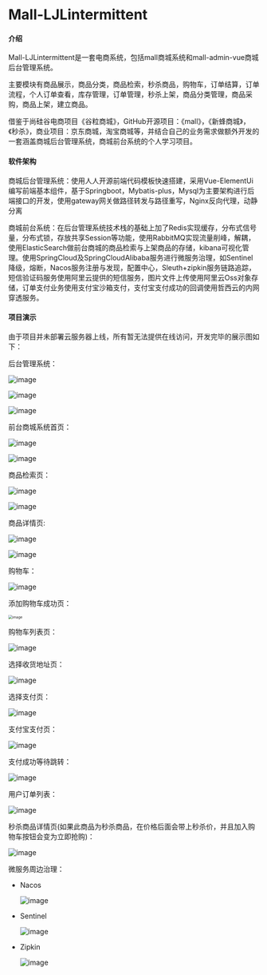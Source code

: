 #                                                  Mall-LJLintermittent

#### 介绍
Mall-LJLintermittent是一套电商系统，包括mall商城系统和mall-admin-vue商城后台管理系统。

主要模块有商品展示，商品分类，商品检索，秒杀商品，购物车，订单结算，订单流程，个人订单查看，库存管理，订单管理，秒杀上架，商品分类管理，商品采购，商品上架，建立商品。

借鉴于尚硅谷电商项目《谷粒商城》，GitHub开源项目：《mall》，《新蜂商城》，《秒杀》，商业项目：京东商城，淘宝商城等，并结合自己的业务需求做额外开发的一套涵盖商城后台管理系统，商城前台系统的个人学习项目。

#### 软件架构
商城后台管理系统：使用人人开源前端代码模板快速搭建，采用Vue-ElementUi编写前端基本组件，基于Springboot，Mybatis-plus，Mysql为主要架构进行后端接口的开发，使用gateway网关做路径转发与路径重写，Nginx反向代理，动静分离

商城前台系统：在后台管理系统技术栈的基础上加了Redis实现缓存，分布式信号量，分布式锁，存放共享Session等功能，使用RabbitMQ实现流量削峰，解耦，使用ElasticSearch做前台商城的商品检索与上架商品的存储，kibana可视化管理。使用SpringCloud及SpringCloudAlibaba服务进行微服务治理，如Sentinel降级，熔断，Nacos服务注册与发现，配置中心，Sleuth+zipkin服务链路追踪，短信验证码服务使用阿里云提供的短信服务，图片文件上传使用阿里云Oss对象存储，订单支付业务使用支付宝沙箱支付，支付宝支付成功的回调使用哲西云的内网穿透服务。

#### 项目演示

由于项目并未部署云服务器上线，所有暂无法提供在线访问，开发完毕的展示图如下：

后台管理系统：

![image](https://note.youdao.com/yws/api/personal/file/WEBd99b4e3cfa32133787c03de2fe39e5c5?method=download&shareKey=2afa20e682cc807410dbe3ac753db0c0)

![image](https://mall-ljl.oss-cn-beijing.aliyuncs.com/mall/mallp/%E5%90%8E%E5%8F%B0%E7%AE%A1%E7%90%86%E7%B3%BB%E7%BB%9F%E5%95%86%E5%93%81%E7%AE%A1%E7%90%86%E9%A1%B5.png)

![image](https://mall-ljl.oss-cn-beijing.aliyuncs.com/mall/mallp/%E5%90%8E%E5%8F%B0%E7%AE%A1%E7%90%86%E7%B3%BB%E7%BB%9F%E8%A7%84%E6%A0%BC%E5%8F%82%E6%95%B0%E9%A1%B5.png)

前台商城系统首页：

![image](https://mall-ljl.oss-cn-beijing.aliyuncs.com/mall/mallp/%E5%95%86%E5%9F%8E%E9%A6%96%E9%A1%B5.png)

![image](https://mall-ljl.oss-cn-beijing.aliyuncs.com/mall/mallp/%E5%95%86%E5%9F%8E%E9%A6%96%E9%A1%B5%E5%AE%8C%E6%95%B4%E5%9B%BE.png)

商品检索页：

![image](https://note.youdao.com/yws/api/personal/file/WEB15985f4584a260ac31da914c102ad6d1?method=download&shareKey=7c8ca378c06abc4e4c0022b0310bc583)

![image](https://mall-ljl.oss-cn-beijing.aliyuncs.com/mall/mallp/%E5%95%86%E5%93%81%E6%A3%80%E7%B4%A2%E9%A1%B5%28%E4%B8%8B%29.png)

商品详情页:

![image](https://note.youdao.com/yws/api/personal/file/WEBbd5d3a46933d4ce2ddb1e4d0378a7c9f?method=download&shareKey=02741fd5bc0c1322ef28e0479e293db5)

![image](https://mall-ljl.oss-cn-beijing.aliyuncs.com/mall/mallp/%E5%95%86%E5%93%81%E8%AF%A6%E6%83%85%E9%A1%B5%28%E4%B8%8B%29.png)

购物车：

![image](https://mall-ljl.oss-cn-beijing.aliyuncs.com/mall/mallp/%E8%B4%AD%E7%89%A9%E8%BD%A6.png)

添加购物车成功页：

<img src="https://mall-ljl.oss-cn-beijing.aliyuncs.com/mall/mallp/%E6%B7%BB%E5%8A%A0%E8%B4%AD%E7%89%A9%E8%BD%A6%E6%88%90%E5%8A%9F%E9%A1%B5.png" alt="image" style="zoom:50%;" />

购物车列表页：

![image](https://mall-ljl.oss-cn-beijing.aliyuncs.com/mall/mallp/%E8%B4%AD%E7%89%A9%E8%BD%A6%E5%88%97%E8%A1%A8%E9%A1%B5.png)

选择收货地址页：

![image](https://mall-ljl.oss-cn-beijing.aliyuncs.com/mall/mallp/%E9%80%89%E6%8B%A9%E6%94%B6%E8%B4%A7%E5%9C%B0%E5%9D%80%E9%A1%B5.png)

选择支付页：

![image](https://mall-ljl.oss-cn-beijing.aliyuncs.com/mall/mallp/%E9%80%89%E6%8B%A9%E6%94%AF%E4%BB%98%E5%AE%9D%E6%94%AF%E4%BB%98%E9%A1%B5.png)

支付宝支付页：

![image](https://mall-ljl.oss-cn-beijing.aliyuncs.com/mall/mallp/%E8%BE%93%E5%85%A5%E5%AF%86%E7%A0%81%E9%A1%B5.png)

支付成功等待跳转：

![image](https://mall-ljl.oss-cn-beijing.aliyuncs.com/mall/mallp/%E7%AD%89%E5%BE%85%E8%B7%B3%E8%BD%AC%E9%A1%B5.png)

用户订单列表：

![image](https://mall-ljl.oss-cn-beijing.aliyuncs.com/mall/mallp/%E8%AE%A2%E5%8D%95%E9%A1%B5.png)

秒杀商品详情页(如果此商品为秒杀商品，在价格后面会带上秒杀价，并且加入购物车按钮会变为立即抢购)：

![image](https://note.youdao.com/yws/api/personal/file/WEBd116d62b0d385a25855d583989d68247?method=download&shareKey=ce2d498848f624345671a422ed26a435)

微服务周边治理：

* Nacos

  ![image](https://mall-ljl.oss-cn-beijing.aliyuncs.com/mall/mallp/nacos.png)

  

  

* Sentinel

  ![image](https://mall-ljl.oss-cn-beijing.aliyuncs.com/mall/mallp/sentinel.png)

  

* Zipkin

  ![image](https://mall-ljl.oss-cn-beijing.aliyuncs.com/mall/mallp/zipkin.png)

  

#### 

